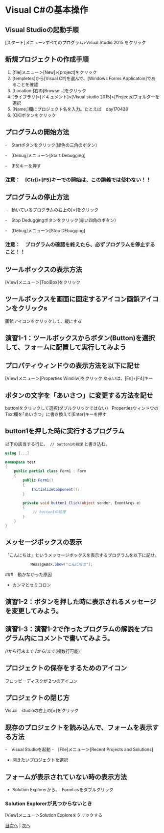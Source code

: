 # Visual C#の基本操作
## Visual Studioの起動手順
[スタート]メニュー>すべてのプログラム>Visual Studio 2015 をクリック


## 新規プロジェクトの作成手順
1.	 [file]メニュー＞[New]>[project]をクリック
2.	 [templetes]から[Visual C#]を選んで、[Windows Forms Applicatoin]であることを確認
3.	 [Location:]右の[Browse...]をクリック
4.	 [ライブラリ]>[ドキュメント]>[Visual studio 2015]>[Projects]フォルダーを選択
5.	 [Name;]欄にプロジェクト名を入力。たとえば　day170428
6.	 [OK]ボタンをクリック

## プログラムの開始方法
-　Startボタンをクリック(緑色の三角のボタン)

-　[Debug]メニュー＞[Start Debugging]

-　[F5]キーを押す　

### 注意：　[Ctrl]+[F5]キーでの開始は、この講義では使わない！！

## プログラムの停止方法
-　動いているプログラムの右上の[×]をクリック

-　Stop Deduggingボタンをクリック(赤い四角のボタン）

-　[Debug]メニュー＞[Stop DEbugging]

### 注意：　プログラムの確認を終えたら、必ずプログラムを停止すること！！

## ツールボックスの表示方法
[View]メニュー＞[ToolBox]をクリック

## ツールボックスを画面に固定するアイコン画鋲アイコンをクリックs
画鋲アイコンをクリックして、縦にする

## 演習1-1：ツールボックスからボタン(Button)を選択して、フォームに配置して実行してみよう



## プロパティウィンドウの表示方法を以下に記せ
[View]メニュー＞[Properties Windilw]をクリック
あるいは、[Fn]+[F4]キー

## ボタンの文字を「あいさつ」に変更する方法を記せ
buttonlをクリックして選択(ダブルクリックではない）
PropertiesウィンドウのText欄を｢あいさつ」に書き換えて[Enter]キーを押す

## button1を押した時に実行するプログラム
以下の該当する行に、` // button1の処理` と書き込む。

```cs
using [...]

namespace test
{
    public partial class Form1 : Form
    {
        public Form1()
        {
            InitializeComponent();
        }

        private void button1_Click(object sender, EventArgs e)
        {
　　　　　　　 // button1の処理
        }
    }
}
```

## メッセージボックスの表示
「こんにちは」というメッセージボックスを表示するプログラムを以下に記せ。

```cs
　　　　　　　MessageBox.Show("こんにちは");
```

###　動かなかった原因
- カンマとセミコロン

## 演習1-2：ボタンを押した時に表示されるメッセージを変更してみよう。



## 演習1-3：演習1-2で作ったプログラムの解説をプログラム内にコメントで書いてみよう。
//から行末まで
/*から*/まで(複数行可能)

## プロジェクトの保存をするためのアイコン
フロッピーディスクが２つのアイコン


## プロジェクトの閉じ方
Visual　studioの右上の[×]をクリック


## 既存のプロジェクトを読み込んで、フォームを表示する方法
-　Visual Studioを起動
-　[File]メニュー＞[Recent Projects and Solutions]
- 開きたいプロジェクトを選択

## フォームが表示されていない時の表示方法
- Solution Explorerから、　Forml.csをダブルクリック


### Solution Explorerが見つからないとき
[View]メニュー＞Solution Exploreをクリックする

[目次へ](README.md#%E7%9B%AE%E6%AC%A1) | [次へ](README.md#%E3%83%97%E3%83%AD%E3%82%B0%E3%83%A9%E3%83%9F%E3%83%B3%E3%82%B0%E3%81%AE%E8%82%9D)
